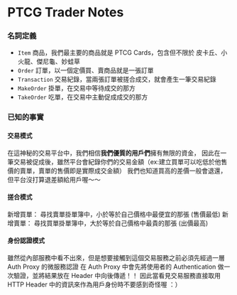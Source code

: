 PTCG Trader Notes
===

### 名詞定義
- `Item` 商品，我們最主要的商品就是 PTCG Cards，包含但不限於 皮卡丘、小火龍、傑尼龜、妙蛙草
- `Order` 訂單，以一個定價買、賣商品就是一張訂單
- `Transaction` 交易紀錄，當兩張訂單被搓合成交，就會產生一筆交易紀錄
- `MakeOrder` 掛單，在交易中等待成交的那方
- `TakeOrder` 吃單，在交易中主動促成成交的那方


### 已知的事實
#### 交易模式
在這神秘的交易平台中，我們相信**我們優質的用戶們**擁有無限的資金，
因此在一筆交易被促成後，雖然平台會紀錄你們的交易金額（ex:建立買單可以吃低於他售價的賣單，賣單的售價即是實際成交金額）
我們也知道買高的差價一般會退還，但平台沒打算退差額給用戶喔～～

#### 搓合模式
新增買單： 尋找賣單掛單簿中，小於等於自己價格中最便宜的那張 (售價最低)
新增賣單： 尋找買單掛單簿中，大於等於自己價格中最貴的那張 (出價最高)

#### 身份認證模式
雖然從內部服務中看不出來，但是想要接觸到這個交易服務之前必須先經過一層 Auth Proxy 的微服務認證
在 Auth Proxy 中會先將使用者的 Authentication 做一次驗證，並將結果放在 Header 中向後傳遞！！
因此當看見交易服務直接取用 HTTP Header 中的資訊來作為用戶身份時不要感到奇怪喔 ：）
